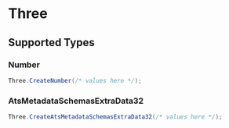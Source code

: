 # Three


## Supported Types

### Number

```csharp
Three.CreateNumber(/* values here */);
```

### AtsMetadataSchemasExtraData32

```csharp
Three.CreateAtsMetadataSchemasExtraData32(/* values here */);
```
